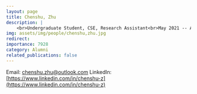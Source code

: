 ```yaml
---
layout: page
title: Chenshu, Zhu
description: |
    <br>Undergraduate Student, CSE, Research Assistant<br>May 2021 -- Apr 2022<br><span style='color:blue'>Software Engineer, Microsoft</span>
img: assets/img/people/chenshu,zhu.jpg
redirect: 
importance: 7928
category: Alumni
related_publications: false
---
```

Email: [chenshu.zhu@outlook.com](mailto:chenshu.zhu@outlook.com)
LinkedIn: [https://www.linkedin.com/in/chenshu-z](https://www.linkedin.com/in/chenshu-z)
